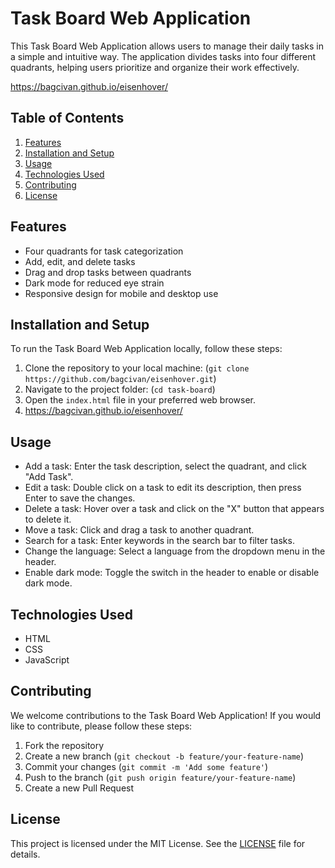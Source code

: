 # Task Board Web Application

This Task Board Web Application allows users to manage their daily tasks in a simple and intuitive way. The application divides tasks into four different quadrants, helping users prioritize and organize their work effectively.

https://bagcivan.github.io/eisenhover/

## Table of Contents

1. [Features](#features)
2. [Installation and Setup](#installation-and-setup)
3. [Usage](#usage)
4. [Technologies Used](#technologies-used)
5. [Contributing](#contributing)
6. [License](#license)

## Features

- Four quadrants for task categorization
- Add, edit, and delete tasks
- Drag and drop tasks between quadrants
- Dark mode for reduced eye strain
- Responsive design for mobile and desktop use

## Installation and Setup

To run the Task Board Web Application locally, follow these steps:

1. Clone the repository to your local machine:
(`git clone https://github.com/bagcivan/eisenhover.git`)
2. Navigate to the project folder:
(`cd task-board`)
3. Open the `index.html` file in your preferred web browser.
4. https://bagcivan.github.io/eisenhover/

## Usage

- Add a task: Enter the task description, select the quadrant, and click "Add Task".
- Edit a task: Double click on a task to edit its description, then press Enter to save the changes.
- Delete a task: Hover over a task and click on the "X" button that appears to delete it.
- Move a task: Click and drag a task to another quadrant.
- Search for a task: Enter keywords in the search bar to filter tasks.
- Change the language: Select a language from the dropdown menu in the header.
- Enable dark mode: Toggle the switch in the header to enable or disable dark mode.

## Technologies Used

- HTML
- CSS
- JavaScript

## Contributing

We welcome contributions to the Task Board Web Application! If you would like to contribute, please follow these steps:

1. Fork the repository
2. Create a new branch (`git checkout -b feature/your-feature-name`)
3. Commit your changes (`git commit -m 'Add some feature'`)
4. Push to the branch (`git push origin feature/your-feature-name`)
5. Create a new Pull Request

## License

This project is licensed under the MIT License. See the [LICENSE](LICENSE) file for details.
